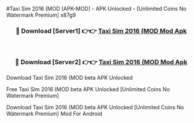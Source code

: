 #Taxi Sim 2016 (MOD [APK-MOD] - APK Unlocked - [Unlimited Coins No Watermark Premium] x87g9



<div align="center">

<h3>🔴 Download [Server1] 👉👉 <a href="https://momento.my/?title=Taxi_Sim_2016_(MOD">Taxi Sim 2016 (MOD Mod Apk</a></h3><br>

<h3>🔴 Download [Server2] 👉👉 <a href="https://momento.my/?title=Taxi_Sim_2016_(MOD">Taxi Sim 2016 (MOD Mod Apk</a></h3>
</div>



Download Taxi Sim 2016 (MOD beta APK Unlocked

Free Taxi Sim 2016 (MOD beta APK Unlocked [Unlimited Coins No Watermark Premium]

Download Taxi Sim 2016 (MOD beta APK Unlocked [Unlimited Coins No Watermark Premium] Mod For Android
